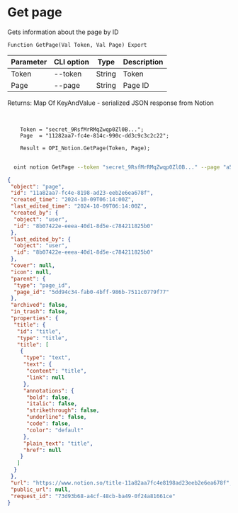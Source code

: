 ﻿---
sidebar_position: 3
---

# Get page
 Gets information about the page by ID



`Function GetPage(Val Token, Val Page) Export`

  | Parameter | CLI option | Type | Description |
  |-|-|-|-|
  | Token | --token | String | Token |
  | Page | --page | String | Page ID |

  
  Returns:  Map Of KeyAndValue - serialized JSON response from Notion

<br/>




```bsl title="Code example"
    Token = "secret_9RsfMrRMqZwqp0Zl0B...";
    Page  = "11282aa7-fc4e-814c-990c-dd3c9c3c2c22";

    Result = OPI_Notion.GetPage(Token, Page);
```



```sh title="CLI command example"
    
  oint notion GetPage --token "secret_9RsfMrRMqZwqp0Zl0B..." --page "a574281614174169bf55dbae4..."

```

```json title="Result"
{
 "object": "page",
 "id": "11a82aa7-fc4e-8198-ad23-eeb2e6ea678f",
 "created_time": "2024-10-09T06:14:00Z",
 "last_edited_time": "2024-10-09T06:14:00Z",
 "created_by": {
  "object": "user",
  "id": "8b07422e-eeea-40d1-8d5e-c784211825b0"
 },
 "last_edited_by": {
  "object": "user",
  "id": "8b07422e-eeea-40d1-8d5e-c784211825b0"
 },
 "cover": null,
 "icon": null,
 "parent": {
  "type": "page_id",
  "page_id": "5dd94c34-fab0-4bff-986b-7511c0779f77"
 },
 "archived": false,
 "in_trash": false,
 "properties": {
  "title": {
   "id": "title",
   "type": "title",
   "title": [
    {
     "type": "text",
     "text": {
      "content": "title",
      "link": null
     },
     "annotations": {
      "bold": false,
      "italic": false,
      "strikethrough": false,
      "underline": false,
      "code": false,
      "color": "default"
     },
     "plain_text": "title",
     "href": null
    }
   ]
  }
 },
 "url": "https://www.notion.so/title-11a82aa7fc4e8198ad23eeb2e6ea678f",
 "public_url": null,
 "request_id": "73d93b68-a4cf-48cb-ba49-0f24a81661ce"
}
```
